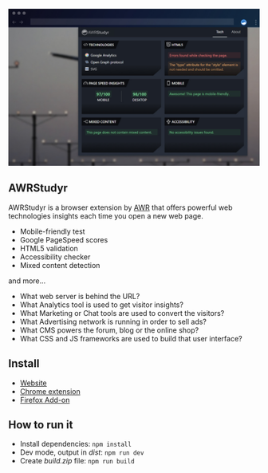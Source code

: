 [![AWRStudyr](/docs/awrstudyr.jpg)](https://www.awrstudyr.com/)

## AWRStudyr

AWRStudyr is a browser extension by [AWR](https://www.advancedwebranking.com/) that offers powerful web technologies insights each time you open a new web page.

- Mobile-friendly test
- Google PageSpeed scores
- HTML5 validation
- Accessibility checker
- Mixed content detection

and more...

- What web server is behind the URL?
- What Analytics tool is used to get visitor insights?
- What Marketing or Chat tools are used to convert the visitors?
- What Advertising network is running in order to sell ads?
- What CMS powers the forum, blog or the online shop?
- What CSS and JS frameworks are used to build that user interface?

## Install

- [Website](https://www.awrstudyr.com/)
- [Chrome extension](https://chrome.google.com/webstore/detail/awrstudyr/mbkehkfjhncahcaggkncdaacfnikmoid)
- [Firefox Add-on](https://addons.mozilla.org/en-US/firefox/addon/awrstudyr/)

## How to run it
- Install dependencies: `npm install`
- Dev mode, output in _dist_: `npm run dev`
- Create _build.zip_ file: `npm run build`
